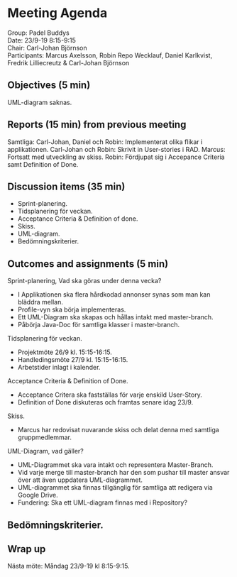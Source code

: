 # Meeting Agenda
Group: Padel Buddys  
Date: 23/9-19 8:15-9:15  
Chair: Carl-Johan Björnson  
Participants: Marcus Axelsson, Robin Repo Wecklauf, Daniel Karlkvist, Fredrik Lilliecreutz & Carl-Johan Björnson

## Objectives (5 min)
UML-diagram saknas.

## Reports (15 min) from previous meeting
Samtliga:
Carl-Johan, Daniel och Robin: Implementerat olika flikar i applikationen. 
Carl-Johan och Robin: Skrivit in User-stories i RAD.
Marcus: Fortsatt med utveckling av skiss. 
Robin: Fördjupat sig i Accepance Criteria samt Definition of Done. 


## Discussion items (35 min)
- Sprint-planering.
- Tidsplanering för veckan. 
- Acceptance Criteria & Definition of done. 
- Skiss.
- UML-diagram. 
- Bedömningskriterier. 

## Outcomes and assignments (5 min)
Sprint-planering, Vad ska göras under denna vecka? 
 - I Applikationen ska flera hårdkodad annonser synas som man kan bläddra mellan.
 - Profile-vyn ska börja implementeras. 
 - Ett UML-Diagram ska skapas och hållas intakt med master-branch. 
 - Påbörja Java-Doc för samtliga klasser i master-branch.
 
Tidsplanering för veckan.
- Projektmöte 26/9 kl. 15:15-16:15.
- Handledingsmöte 27/9 kl. 15:15-16:15.
- Arbetstider inlagt i kalender.

Acceptance Criteria & Definition of Done.
- Acceptance Critera ska fastställas för varje enskild User-Story.
- Definition of Done diskuteras och framtas senare idag 23/9.

Skiss.
- Marcus har redovisat nuvarande skiss och delat denna med samtliga gruppmedlemmar.

UML-Diagram, vad gäller?
- UML-Diagrammet ska vara intakt och representera Master-Branch. 
- Vid varje merge till master-branch har den som pushar till master ansvar över att även uppdatera UML-diagrammet. 
- UML-diagrammet ska finnas tillgänglig för samtliga att redigera via Google Drive.
- Fundering: Ska ett UML-diagram finnas med i Repository?
 
Bedömningskriterier.
- 


## Wrap up
Nästa möte: Måndag 23/9-19 kl 8:15-9:15.
